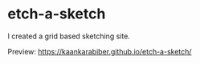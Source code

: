 # etch-a-sketch
I created a grid based sketching site.

Preview: https://kaankarabiber.github.io/etch-a-sketch/
